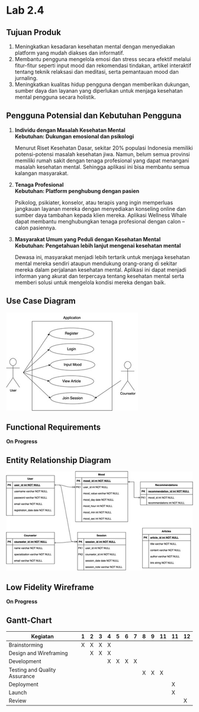 # Lab 2.4 

## Tujuan Produk
1.	Meningkatkan kesadaran kesehatan mental dengan menyediakan platform yang mudah diakses dan informatif.
2.	Membantu pengguna mengelola emosi dan stress secara efektif melalui fitur-fitur seperti input mood dan rekomendasi tindakan, artikel interaktif tentang teknik relaksasi dan meditasi, serta pemantauan mood dan jurnaling.
3.	Meningkatkan kualitas hidup pengguna dengan memberikan dukungan, sumber daya dan layanan yang diperlukan untuk menjaga kesehatan mental pengguna secara holistik.

## Pengguna Potensial dan Kebutuhan Pengguna
1. **Individu dengan Masalah Kesehatan Mental** \
   **Kebutuhan: Dukungan emosional dan psikologi**
   
   Menurut Riset Kesehatan Dasar, sekitar 20% populasi Indonesia memiliki potensi-potensi masalah kesehatan jiwa. Namun, belum semua provinsi memiliki rumah sakit dengan tenaga profesional yang dapat menangani masalah kesehatan mental. Sehingga aplikasi ini bisa membantu semua kalangan masyarakat.
2. **Tenaga Profesional** \
   **Kebutuhan: Platform penghubung dengan pasien**
   
   Psikolog, psikiater, konselor, atau terapis yang ingin memperluas jangkauan layanan mereka dengan menyediakan konseling online dan sumber daya tambahan kepada klien mereka. Aplikasi Wellness Whale dapat membantu menghubungkan tenaga profesional dengan calon – calon pasiennya.
3. **Masyarakat Umum yang Peduli dengan Kesehatan Mental** \
   **Kebutuhan: Pengetahuan lebih lanjut mengenai kesehatan mental**
   
   Dewasa ini, masyarakat menjadi lebih tertarik untuk menjaga kesehatan mental mereka sendiri ataupun mendukung orang-orang di sekitar mereka dalam perjalanan kesehatan mental. Aplikasi ini dapat menjadi informan yang akurat dan terpercaya tentang kesehatan mental serta memberi solusi untuk mengelola kondisi mereka dengan baik.

## Use Case Diagram
![Use Case Diagram](images/use-case.jpg)

## Functional Requirements
**On Progress**

## Entity Relationship Diagram
![ERD](images/erd.jpg)

## Low Fidelity Wireframe
**On Progress**

## Gantt-Chart

| Kegiatan | 1 | 2 | 3 | 4 | 5 | 6 | 7 | 8 | 9 | 11 | 11 | 12 | 
|---|---|---|---|---|---|---|---|---|---|---|---|---|
| Brainstorming | X | X | X | X |  |  |  |  |  |  |  |  |
| Design and Wireframing |  | X | X | X |  |  |  |  |  |  |  |  |
| Development |  |  |  | X | X | X | X |  |  |  |  |  |
| Testing and Quality Assurance |  |  |  |  |  |  |  | X | X | X |  |  |
| Deployment |  |  |  |  |  |  |  |  |  |  | X |  |
| Launch |  |  |  |  |  |  |  |  |  |  | X |  |
| Review |  |  |  |  |  |  |  |  |  |  |  | X |

